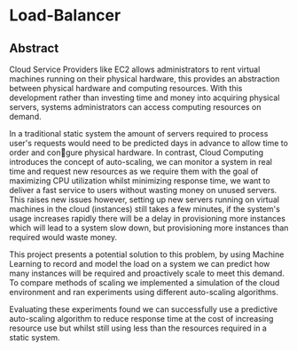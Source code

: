 Load-Balancer
=============
## Abstract
Cloud Service Providers like EC2 allows administrators to rent virtual machines running on their physical hardware, this provides an abstraction between physical hardware and computing resources. With this development rather than investing time and money into acquiring physical servers, systems administrators can access computing resources on demand.

In a traditional static system the amount of servers required to process user's requests would need to be predicted days in advance to allow time to order and congure physical hardware. In contrast, Cloud Computing introduces the concept of auto-scaling, we can monitor a system in real time and request new resources as we require them with the goal of maximizing CPU utilization whilst minimizing response time, we want to deliver a fast service to users without wasting money on unused servers. This raises new issues however, setting up new servers running on virtual machines in the cloud (instances) still takes a few minutes, if the system's usage increases rapidly there will be a delay in provisioning more instances which will lead to a system slow down, but provisioning more instances than required would
waste money.

This project presents a potential solution to this problem, by using Machine Learning to record and model the load on a
system we can predict how many instances will be required and proactively scale to meet this demand. To compare methods of scaling we implemented a simulation of the cloud environment and ran experiments using different auto-scaling algorithms.

Evaluating these experiments found we can successfully use a predictive auto-scaling algorithm to reduce response time at the cost of increasing resource use but whilst still using less than the resources required in a static system.
